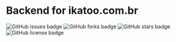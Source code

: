 # Backend for ikatoo.com.br

![GitHub issues badge](https://img.shields.io/github/issues/mckatoo/ikatoo-backend)
![GitHub forks badge](https://img.shields.io/github/forks/mckatoo/ikatoo-backend)
![GitHub stars badge](https://img.shields.io/github/stars/mckatoo/ikatoo-backend)
![GitHub license badge](https://img.shields.io/github/license/mckatoo/ikatoo-backend.svg)
